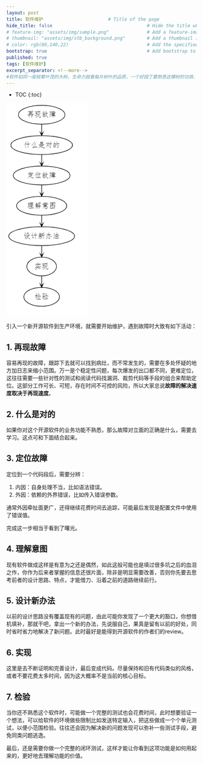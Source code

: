 ```yaml
---
layout: post
title: 软件维护                        # Title of the page
hide_title: false                                   # Hide the title when displaying the post, but shown in lists of posts
# feature-img: "assets/img/sample.png"              # Add a feature-image to the post
# thumbnail: "assets/img/stb_background.png"        # Add a thumbnail image on blog view
# color: rgb(80,140,22)                             # Add the specified color as feature image, and change link colors in post
bootstrap: true                                     # Add bootstrap to the page
published: true
tags: [软件维护]
excerpt_separator: <!--more-->
#软件如同一座枝繁叶茂的大树，生命力就看每片树叶的品质，一个好园丁要熟悉这棵树的功效、不同季节的应变特点，哪些不好会导致树叶有什么变化。
---
```


<!--more-->
* TOC
{:toc}

![软件维护](/assets/img/post/2022-12-11/intro.png)

引入一个新开源软件到生产环境，就需要开始维护，遇到故障时大致有如下活动：

## 1. 再现故障

容易再现的故障，跟踪下去就可以找到病灶，而不常发生的，需要在多处怀疑的地方加日志来缩小范围。万一是个稳定性问题，每次爆发的出口都不同，更难定位，这往往需要一些针对性的测试和阅读代码找漏洞、裁剪代码等手段的组合来帮助定位。这部分工作可长、可短，存在时间不可控的风险，所以大家总说**故障的解决速度取决于再现速度**。

## 2. 什么是对的

如果你对这个开源软件的业务功能不熟悉，那么故障对立面的正确是什么，需要去学习。这点可和下面结合起来。

## 3. 定位故障

定位到一个代码段后，需要分辨：

1. 内因：自身处理不当，比如语法错误。
2. 外因：依赖的外界错误，比如传入错误参数。

通常外因牵扯面更广，还得继续花费时间去追踪，可能最后发现是配置文件中使用了错误值。

完成这一步相当于看到了曙光。

## 4. 理解意图

现有软件做成这样是有意为之还是偶然，如此这般可能也是填过很多坑之后的血泪之作，你作为后来者掌握的信息还很片面，除非是明显需要改善，否则你先要去思考前者的设计思路、特点，才能借力、沿着之前的道路继续前行。

## 5. 设计新办法

以前的设计思路没有覆盖现有的问题，由此可能你发现了一个更大的豁口，你想借机填补，那就干吧，拿出一个新的办法，先说服自己，果真是留有以前的好处，同时省时省力地解决了新问题。此时最好是能得到开源软件的作者们的review。

## 6. 实现

这里是去不断证明和完善设计，最后变成代码。尽量保持和旧有代码类似的风格，或者不要花费太多时间，因为这大概率不是当前的核心目标。

## 7. 检验

当你还不熟悉这个软件时，可能做一个完整的测试也会花费时间，此时想要验证一个想法，可以给软件的环境做些限制比如发送特定输入，把这些做成一个个单元测试，以便小范围检验。往往还会因为解决新的问题发现可以弥补一些测试手段，避免同类问题逃逸。

最后，还是需要你做一个完整的闭环测试，这样才能让你看到这项功能是如何用起来的，更好地去理解功能的价值。